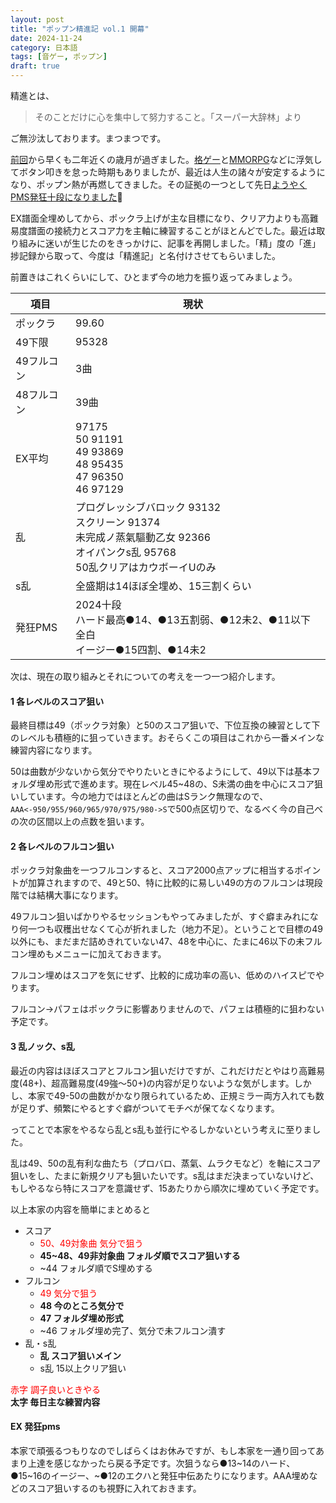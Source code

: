 ```yaml
---
layout: post
title: "ポップン精進記 vol.1 開幕"
date: 2024-11-24
category: 日本語
tags: [音ゲー, ポップン]
draft: true
---
```


精進とは、
> そのことだけに心を集中して努力すること。「スーパー大辞林」より

ご無沙汰しております。まつまつです。

[前回](/blog/2022/12/12/popn-end.html)から早くも二年近くの歳月が過ぎました。[格ゲー](https://meltyblood.typelumina.com/)と[MMORPG](https://us.shop.battle.net/ja-jp/family/world-of-warcraft-classic)などに浮気してボタン叩きを怠った時期もありましたが、最近は人生の諸々が安定するようになり、ポップン熱が再燃してきました。その証拠の一つとして先日[ようやくPMS発狂十段になりました](https://www.bilibili.com/video/BV14wmKYXEC6/?share_source=copy_web&vd_source=bbf1071dd201652826ca983c76fe86f4)🎉

EX譜面全埋めしてから、ポックラ上げが主な目標になり、クリア力よりも高難易度譜面の接続力とスコア力を主軸に練習することがほとんどでした。最近は取り組みに迷いが生じたのをきっかけに、記事を再開しました。「精」度の「進」捗記録から取って、今度は「精進記」と名付けさせてもらいました。

前置きはこれくらいにして、ひとまず今の地力を振り返ってみましょう。

| 項目  | 現状  |   |
|---|---|---|
| ポックラ  | 99.60  |   |
| 49下限   | 95328  |   |
| 49フルコン  | 3曲  |   |
| 48フルコン  | 39曲  |   |
| EX平均  | 97175<br/>50 91191<br/>49 93869<br/>48 95435<br/>47 96350<br/>46 97129  |   |
| 乱  | プログレッシブバロック 93132<br/>スクリーン 91374<br/>未完成ノ蒸氣驅動乙女 92366<br/>オイパンクs乱 95768<br/>50乱クリアはカウボーイUのみ  |   |
| s乱  | 全盛期は14ほぼ全埋め、15三割くらい  |   |
| 発狂PMS  | 2024十段<br/>ハード最高●14、●13五割弱、●12未2、●11以下全白<br/>イージー●15四割、●14未2  |   |

次は、現在の取り組みとそれについての考えを一つ一つ紹介します。

#### 1 各レベルのスコア狙い

最終目標は49（ポックラ対象）と50のスコア狙いで、下位互換の練習として下のレベルも積極的に狙っていきます。おそらくこの項目はこれから一番メインな練習内容になります。

50は曲数が少ないから気分でやりたいときにやるようにして、49以下は基本フォルダ埋め形式で進めます。現在レベル45~48の、S未満の曲を中心にスコア狙いしています。今の地力ではほとんどの曲はSランク無理なので、`AAA<-950/955/960/965/970/975/980->S`で500点区切りで、なるべく今の自己べの次の区間以上の点数を狙います。

#### 2 各レベルのフルコン狙い

ポックラ対象曲を一つフルコンすると、スコア2000点アップに相当するポイントが加算されますので、49と50、特に比較的に易しい49の方のフルコンは現段階では結構大事になります。

49フルコン狙いばかりやるセッションもやってみましたが、すぐ癖まみれになり何一つも収穫出せなくて心が折れました（地力不足）。ということで目標の49以外にも、まだまだ詰めきれていない47、48を中心に、たまに46以下の未フルコン埋めもメニューに加えておきます。

フルコン埋めはスコアを気にせず、比較的に成功率の高い、低めのハイスピでやります。

フルコン->パフェはポックラに影響ありませんので、パフェは積極的に狙わない予定です。

#### 3 乱ノック、s乱

最近の内容はほぼスコアとフルコン狙いだけですが、これだけだとやはり高難易度(48+)、超高難易度(49強〜50+)の内容が足りないような気がします。しかし、本家で49-50の曲数がかなり限られているため、正規ミラー両方入れても数が足りず、頻繁にやるとすぐ癖がついてモチベが保てなくなります。

ってことで本家をやるなら乱とs乱も並行にやるしかないという考えに至りました。

乱は49、50の乱有利な曲たち（プロバロ、蒸氣、ムラクモなど）を軸にスコア狙いをし、たまに新規クリアも狙いたいです。s乱はまだ決まっていないけど、もしやるなら特にスコアを意識せず、15あたりから順次に埋めていく予定です。

以上本家の内容を簡単にまとめると
* スコア
  * <font color="red">50、49対象曲 気分で狙う</font>
  * **45~48、49非対象曲 フォルダ順でスコア狙いする**
  * ~44 フォルダ順でS埋めする
* フルコン
  * <font color="red">49 気分で狙う</font>
  * **48 今のところ気分で**
  * **47 フォルダ埋め形式**
  * ~46 フォルダ埋め完了、気分で未フルコン潰す
* 乱・s乱
  * **乱 スコア狙いメイン**
  * s乱 15以上クリア狙い

<font color="red">赤字 調子良いときやる</font><br />
**太字 毎日主な練習内容**

#### EX 発狂pms

本家で頑張るつもりなのでしばらくはお休みですが、もし本家を一通り回ってあまり上達を感じなかったら戻る予定です。次狙うなら●13~14のハード、●15~16のイージー、~●12のエクハと発狂中伝あたりになります。AAA埋めなどのスコア狙いするのも視野に入れておきます。